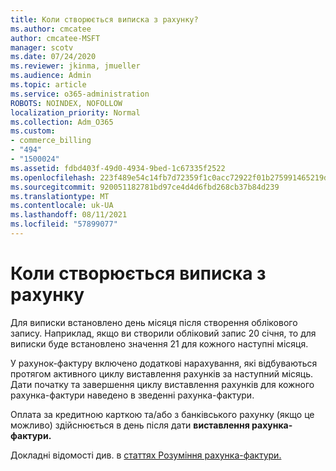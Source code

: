 ```yaml
---
title: Коли створюється виписка з рахунку?
ms.author: cmcatee
author: cmcatee-MSFT
manager: scotv
ms.date: 07/24/2020
ms.reviewer: jkinma, jmueller
ms.audience: Admin
ms.topic: article
ms.service: o365-administration
ROBOTS: NOINDEX, NOFOLLOW
localization_priority: Normal
ms.collection: Adm_O365
ms.custom:
- commerce_billing
- "494"
- "1500024"
ms.assetid: fdbd403f-49d0-4934-9bed-1c67335f2522
ms.openlocfilehash: 223f489e54c14fb7d72359f1c0acc72922f01b275991465219d52f592267d4ed
ms.sourcegitcommit: 920051182781bd97ce4d4d6fbd268cb37b84d239
ms.translationtype: MT
ms.contentlocale: uk-UA
ms.lasthandoff: 08/11/2021
ms.locfileid: "57899077"
---
```

# <a name="when-is-the-billing-statement-generated"></a>Коли створюється виписка з рахунку

Для виписки встановлено день місяця після створення облікового запису. Наприклад, якщо ви створили обліковий запис 20 січня, то для виписки буде встановлено значення 21 для кожного наступні місяця.

У рахунок-фактуру включено додаткові нарахування, які відбуваються протягом активного циклу виставлення рахунків за наступний місяць. Дати початку та завершення циклу виставлення рахунків  для кожного рахунка-фактури наведено в зведенні рахунка-фактури.

Оплата за кредитною карткою та/або з банківського рахунку (якщо це можливо) здійснюється в день після дати **виставлення рахунка-фактури.**
  
Докладні відомості див. в [статтях Розуміння рахунка-фактури.](https://docs.microsoft.com/microsoft-365/commerce/billing-and-payments/understand-your-invoice2)